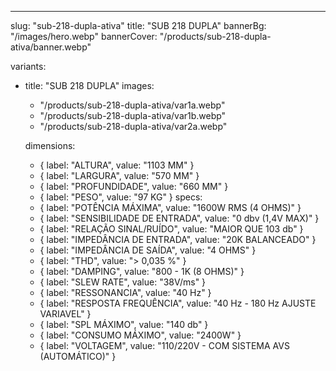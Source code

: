 ---
slug: "sub-218-dupla-ativa"
title: "SUB 218 DUPLA"
bannerBg: "/images/hero.webp"
bannerCover: "/products/sub-218-dupla-ativa/banner.webp"

variants:
  - title: "SUB 218 DUPLA"
    images:
      - "/products/sub-218-dupla-ativa/var1a.webp"
      - "/products/sub-218-dupla-ativa/var1b.webp"
      - "/products/sub-218-dupla-ativa/var2a.webp"

    dimensions:
      - { label: "ALTURA", value: "1103 MM" }
      - { label: "LARGURA", value: "570 MM" }
      - { label: "PROFUNDIDADE", value: "660 MM" }
      - { label: "PESO", value: "97 KG" }
    specs:
      - { label: "POTÊNCIA MÁXIMA", value: "1600W RMS (4 OHMS)" }
      - { label: "SENSIBILIDADE DE ENTRADA", value: "0 dbv (1,4V MAX)" }
      - { label: "RELAÇÃO SINAL/RUÍDO", value: "MAIOR QUE 103 db" }
      - { label: "IMPEDÂNCIA DE ENTRADA", value: "20K BALANCEADO" }
      - { label: "IMPEDÂNCIA DE SAÍDA", value: "4 OHMS" }
      - { label: "THD", value: "> 0,035 %" }
      - { label: "DAMPING", value: "800 - 1K (8 OHMS)" }
      - { label: "SLEW RATE", value: "38V/ms" }
      - { label: "RESSONANCIA", value: "40 Hz" }
      - { label: "RESPOSTA FREQUÊNCIA", value: "40 Hz - 180 Hz AJUSTE VARIAVEL" }
      - { label: "SPL MÁXIMO", value: "140 db" }
      - { label: "CONSUMO MÁXIMO", value: "2400W" }
      - { label: "VOLTAGEM", value: "110/220V - COM SISTEMA AVS (AUTOMÁTICO)" } 
